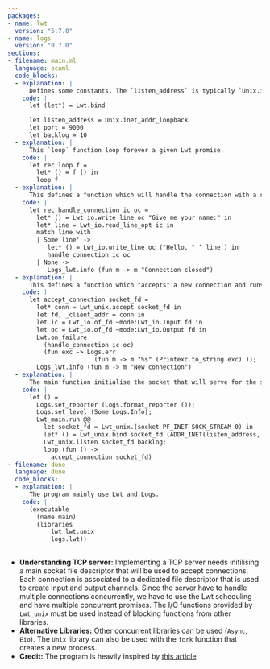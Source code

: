 ```yaml
---
packages:
- name: lwt
  version: "5.7.0"
- name: logs
  version: "0.7.0"
sections:
- filename: main.ml
  language: ocaml
  code_blocks:
  - explanation: |
      Defines some constants. The `listen_address` is typically `Unix.inet_addr_loopback`, `Unix.inet_addr_any`. Other values may be used to listen only on one network interface. The `(let*)` operator permits the chaining of multiple Lwt statements.
    code: |
      let (let*) = Lwt.bind

      let listen_address = Unix.inet_addr_loopback
      let port = 9000
      let backlog = 10
  - explanation: |
      This `loop` function loop forever a given Lwt promise.
    code: |
      let rec loop f =
        let* () = f () in
        loop f
  - explanation: |
      This defines a function which will handle the connection with a single client. `ic` and `oc` are input and output channels that can be used with `Lwt_io` functions.
    code: |
      let rec handle_connection ic oc =
        let* () = Lwt_io.write_line oc "Give me your name:" in
        let* line = Lwt_io.read_line_opt ic in
        match line with
        | Some line' ->
           let* () = Lwt_io.write_line oc ("Hello, " ^ line') in
           handle_connection ic oc
        | None ->
           Logs_lwt.info (fun m -> m "Connection closed")
  - explanation: |
      This defines a function which "accepts" a new connection and runs `handle_connection` on this connection. `Lwt.on_failure` returns immediately and execute this function in paralel with the other tasks.
    code: |
      let accept_connection socket_fd =
        let* conn = Lwt_unix.accept socket_fd in
        let fd, _client_addr = conn in
        let ic = Lwt_io.of_fd ~mode:Lwt_io.Input fd in
        let oc = Lwt_io.of_fd ~mode:Lwt_io.Output fd in
        Lwt.on_failure
          (handle_connection ic oc)
          (fun exc -> Logs.err
                        (fun m -> m "%s" (Printexc.to_string exc) ));
        Logs_lwt.info (fun m -> m "New connection")
  - explanation: |
      The main function initialise the socket that will serve for the server and loop forever the `accept_connection` function.
    code: |
      let () =
        Logs.set_reporter (Logs.format_reporter ());
        Logs.set_level (Some Logs.Info);
        Lwt_main.run @@
          let socket_fd = Lwt_unix.(socket PF_INET SOCK_STREAM 0) in
          let* () = Lwt_unix.bind socket_fd (ADDR_INET(listen_address, port)) in
          Lwt_unix.listen socket_fd backlog;
          loop (fun () ->
            accept_connection socket_fd)
- filename: dune
  language: dune
  code_blocks:
  - explanation: |
      The program mainly use Lwt and Logs.
    code: |
      (executable
        (name main)
        (libraries
            lwt lwt.unix
            logs.lwt))
---
```


- **Understanding TCP server:** Implementing a TCP server needs initilising a main socket file descriptor that will be used to accept connections. Each connection is associated to a dedicated file descriptor that is used to create input and output channels. Since the server have to handle multiple connections concurrently, we have to use the Lwt scheduling and have multiple concurrent promises. The I/O functions provided by `Lwt_unix` must be used instead of blocking functions from other libraries.
- **Alternative Libraries:** Other concurrent libraries can be used (`Async`, `Eio`). The `Unix` library can also be used with the `fork` function that creates a new process.
- **Credit:** The program is heavily inspired by [this article](https://medium.com/@aryangodara_19887/tcp-server-and-client-in-ocaml-13ebefd54f60)
